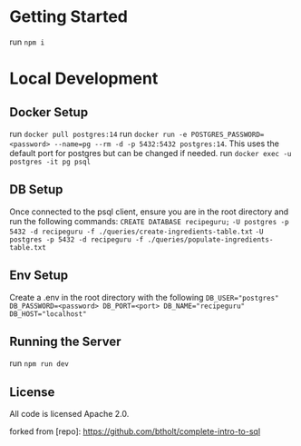 # Getting Started

run `npm i`

# Local Development

## Docker Setup

run `docker pull postgres:14`
run `docker run -e POSTGRES_PASSWORD=<password> --name=pg --rm -d -p 5432:5432 postgres:14`. This uses the default port for postgres but can be changed if needed.
run `docker exec -u postgres -it pg psql`

## DB Setup

Once connected to the psql client, ensure you are in the root directory and run the following commands:
`CREATE DATABASE recipeguru;`
`-U postgres -p 5432 -d recipeguru -f ./queries/create-ingredients-table.txt`
`-U postgres -p 5432 -d recipeguru -f ./queries/populate-ingredients-table.txt`

## Env Setup

Create a .env in the root directory with the following `DB_USER="postgres" DB_PASSWORD=<password> DB_PORT=<port> DB_NAME="recipeguru" DB_HOST="localhost"`

## Running the Server

run `npm run dev`

## License

All code is licensed Apache 2.0.

forked from [repo]: https://github.com/btholt/complete-intro-to-sql
